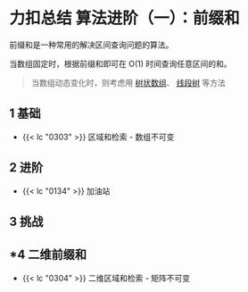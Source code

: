 # 力扣总结 算法进阶（一）：前缀和


前缀和是一种常用的解决区间查询问题的算法。

当数组固定时，根据前缀和即可在 O(1) 时间查询任意区间的和。

> 当数组动态变化时，则考虑用 [树状数组](/algorithm-binary_indexed_tree)、
>[线段树](/algorithm-segment_tree) 等方法

## 1 基础

- {{< lc "0303" >}} 区域和检索 - 数组不可变

## 2 进阶

- {{< lc "0134" >}} 加油站

## 3 挑战

## *4 二维前缀和

- {{< lc "0304" >}} 二维区域和检索 - 矩阵不可变
